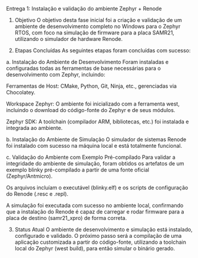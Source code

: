 Entrega 1: Instalação e validação do ambiente Zephyr + Renode

1. Objetivo
O objetivo desta fase inicial foi a criação e validação de um ambiente de desenvolvimento completo no Windows para o Zephyr RTOS, com foco na simulação de firmware para a placa SAMR21, utilizando o simulador de hardware Renode.

2. Etapas Concluídas
As seguintes etapas foram concluídas com sucesso:

a. Instalação do Ambiente de Desenvolvimento
Foram instaladas e configuradas todas as ferramentas de base necessárias para o desenvolvimento com Zephyr, incluindo:

Ferramentas de Host: CMake, Python, Git, Ninja, etc., gerenciadas via Chocolatey.

Workspace Zephyr: O ambiente foi inicializado com a ferramenta west, incluindo o download do código-fonte do Zephyr e de seus módulos.

Zephyr SDK: A toolchain (compilador ARM, bibliotecas, etc.) foi instalada e integrada ao ambiente.

b. Instalação do Ambiente de Simulação
O simulador de sistemas Renode foi instalado com sucesso na máquina local e está totalmente funcional.

c. Validação do Ambiente com Exemplo Pré-compilado
Para validar a integridade do ambiente de simulação, foram obtidos os artefatos de um exemplo blinky pré-compilado a partir de uma fonte oficial (Zephyr/Antmicro).

Os arquivos incluíam o executável (blinky.elf) e os scripts de configuração do Renode (.resc e .repl).

A simulação foi executada com sucesso no ambiente local, confirmando que a instalação do Renode é capaz de carregar e rodar firmware para a placa de destino (samr21_xpro) de forma correta.

3. Status Atual
O ambiente de desenvolvimento e simulação está instalado, configurado e validado. O próximo passo será a compilação de uma aplicação customizada a partir do código-fonte, utilizando a toolchain local do Zephyr (west build), para então simular o binário gerado.